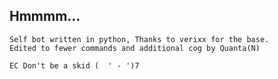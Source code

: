 ## Hmmmm...

	Self bot written in python, Thanks to verixx for the base. 
	Edited to fewer commands and additional cog by Quanta(N) 

	EC Don't be a skid (  ' - ')7
